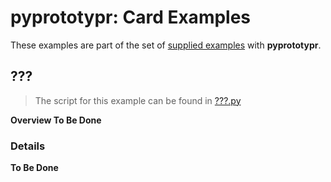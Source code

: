 # pyprototypr: Card Examples

These examples are part of the set of [supplied examples](index.md) with **pyprototypr**.


## ???

> The script for this example can be found in [???.py](../../examples/cards/???.py)

**Overview To Be Done**

### Details

**To Be Done**
